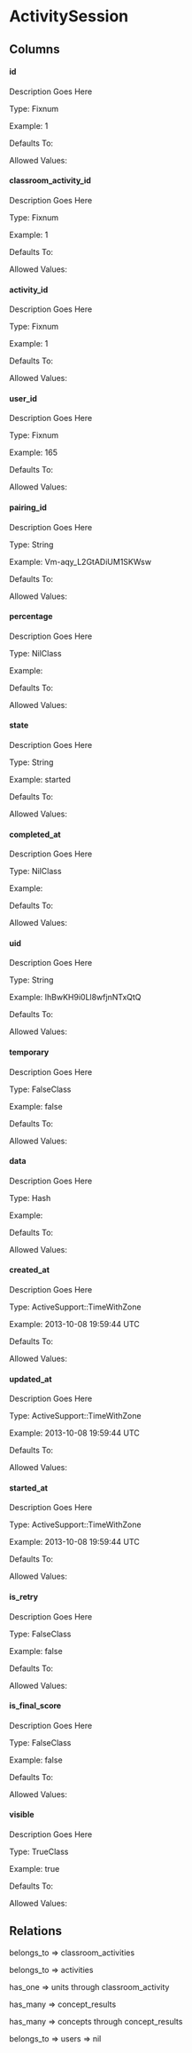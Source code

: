# ActivitySession

## Columns

#### id
Description Goes Here

Type: Fixnum

Example: 1

Defaults To:

Allowed Values:

#### classroom_activity_id
Description Goes Here

Type: Fixnum

Example: 1

Defaults To:

Allowed Values:

#### activity_id
Description Goes Here

Type: Fixnum

Example: 1

Defaults To:

Allowed Values:

#### user_id
Description Goes Here

Type: Fixnum

Example: 165

Defaults To:

Allowed Values:

#### pairing_id
Description Goes Here

Type: String

Example: Vm-aqy_L2GtADiUM1SKWsw

Defaults To:

Allowed Values:

#### percentage
Description Goes Here

Type: NilClass

Example:

Defaults To:

Allowed Values:

#### state
Description Goes Here

Type: String

Example: started

Defaults To:

Allowed Values:

#### completed_at
Description Goes Here

Type: NilClass

Example:

Defaults To:

Allowed Values:

#### uid
Description Goes Here

Type: String

Example: IhBwKH9i0Ll8wfjnNTxQtQ

Defaults To:

Allowed Values:

#### temporary
Description Goes Here

Type: FalseClass

Example: false

Defaults To:

Allowed Values:

#### data
Description Goes Here

Type: Hash

Example:

Defaults To:

Allowed Values:

#### created_at
Description Goes Here

Type: ActiveSupport::TimeWithZone

Example: 2013-10-08 19:59:44 UTC

Defaults To:

Allowed Values:

#### updated_at
Description Goes Here

Type: ActiveSupport::TimeWithZone

Example: 2013-10-08 19:59:44 UTC

Defaults To:

Allowed Values:

#### started_at
Description Goes Here

Type: ActiveSupport::TimeWithZone

Example: 2013-10-08 19:59:44 UTC

Defaults To:

Allowed Values:

#### is_retry
Description Goes Here

Type: FalseClass

Example: false

Defaults To:

Allowed Values:

#### is_final_score
Description Goes Here

Type: FalseClass

Example: false

Defaults To:

Allowed Values:

#### visible
Description Goes Here

Type: TrueClass

Example: true

Defaults To:

Allowed Values:



## Relations

belongs_to => classroom_activities

belongs_to => activities

has_one => units through classroom_activity

has_many => concept_results

has_many => concepts through concept_results

belongs_to => users => nil